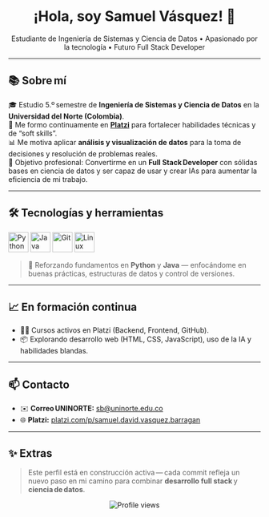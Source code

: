 <h1 align="center">¡Hola, soy Samuel Vásquez! 👋</h1>
<p align="center">
Estudiante de Ingeniería de Sistemas y Ciencia de Datos • Apasionado por la tecnología • Futuro Full Stack Developer
</p>

---

## 📚 Sobre mí

🎓 Estudio 5.º semestre de **Ingeniería de Sistemas y Ciencia de Datos** en la **Universidad del Norte (Colombia)**.  
🚀 Me formo continuamente en [**Platzi**](https://platzi.com/p/samuel.david.vasquez.barragan/) para fortalecer habilidades técnicas y de “soft skills”.  
📊 Me motiva aplicar **análisis y visualización de datos** para la toma de decisiones y resolución de problemas reales.  
🎯 Objetivo profesional: Convertirme en un **Full Stack Developer** con sólidas bases en ciencia de datos y ser capaz de usar y crear IAs para aumentar la eficiencia de mi trabajo.

---

## 🛠 Tecnologías y herramientas

<p align="left">
  <img src="https://cdn.jsdelivr.net/gh/devicons/devicon/icons/python/python-original.svg" alt="Python" width="40" height="40"/>
  <img src="https://cdn.jsdelivr.net/gh/devicons/devicon/icons/java/java-original.svg"   alt="Java"   width="40" height="40"/>
  <img src="https://cdn.jsdelivr.net/gh/devicons/devicon/icons/git/git-original.svg"     alt="Git"    width="40" height="40"/>
  <img src="https://cdn.jsdelivr.net/gh/devicons/devicon/icons/linux/linux-original.svg" alt="Linux"  width="40" height="40"/>
</p>

> 🧠 Reforzando fundamentos en **Python** y **Java** — enfocándome en buenas prácticas, estructuras de datos y control de versiones.

---

## 📈 En formación continua

- 👨‍💻 Cursos activos en Platzi (Backend, Frontend, GitHub).
- 📦 Explorando desarrollo web (HTML, CSS, JavaScript), uso de la IA y habilidades blandas.

---

## 📫 Contacto

- ✉️ **Correo UNINORTE:** sb@uninorte.edu.co  
- 🌐 **Platzi:** [platzi.com/p/samuel.david.vasquez.barragan](https://platzi.com/p/samuel.david.vasquez.barragan/)

---

## ✨ Extras

> Este perfil está en construcción activa — cada commit refleja un nuevo paso en mi camino para combinar **desarrollo full stack** y **ciencia de datos**.

<p align="center">
  <img src="https://komarev.com/ghpvc/?username=Samuel10201&label=Profile+views" alt="Profile views"/>
</p>

